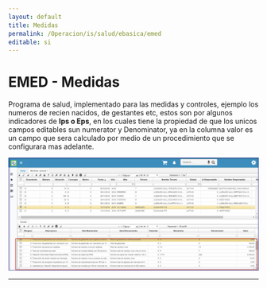 ```yaml
---
layout: default  
title: Medidas  
permalink: /Operacion/is/salud/ebasica/emed  
editable: si  
---  
```


# EMED -  Medidas  

Programa de salud, implementado para las medidas y controles,  ejemplo los numeros de recien nacidos, de gestantes etc, estos son por algunos indicadores de **Ips o Eps**, en los cuales tiene la propiedad de que los unicos campos editables sun numerator y Denominator, ya en la columna valor es un campo que sera calculado por medio de un procedimiento que se configurara mas adelante.    

![](emed1.png)  

*****





